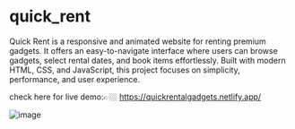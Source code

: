 # quick_rent
Quick Rent is a responsive and animated website for renting premium gadgets. It offers an easy-to-navigate interface where users can browse gadgets, select rental dates, and book items effortlessly. Built with modern HTML, CSS, and JavaScript, this project focuses on simplicity, performance, and user experience.

check here for live demo:👉🏼 https://quickrentalgadgets.netlify.app/

![image](https://github.com/user-attachments/assets/450736f1-0854-4060-be48-002f5f3e6c7f)
